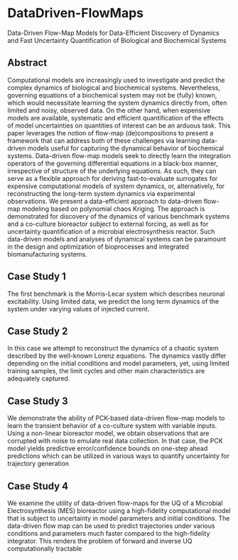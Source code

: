# DataDriven-FlowMaps
Data-Driven Flow-Map Models for Data-Efficient Discovery of Dynamics and Fast Uncertainty Quantification of Biological and Biochemical Systems

## Abstract
Computational models are increasingly used to investigate and predict the complex dynamics of biological and biochemical systems. Nevertheless, governing equations of a biochemical system may not be (fully) known, which would necessitate learning the system dynamics directly from, often limited and noisy, observed data. On the other hand, when expensive models are available, systematic and efficient quantification of the effects of model uncertainties on quantities of interest can be an arduous task. This paper leverages the notion of flow-map (de)compositions to present a framework that can address both of these challenges via learning data-driven models useful for capturing the dynamical behavior of biochemical systems. Data-driven flow-map models seek to directly learn the integration operators of the governing differential equations in a black-box manner, irrespective of structure of the underlying equations. As such, they can serve as a flexible approach for deriving fast-to-evaluate surrogates for expensive computational models of system dynamics, or, alternatively, for reconstructing the long-term system dynamics via experimental observations. We present a data-efficient approach to data-driven flow-map modeling based on polynomial chaos Kriging. The approach is demonstrated for discovery of the dynamics of various benchmark systems and a co-culture bioreactor subject to external forcing, as well as for uncertainty quantification of a microbial electrosynthesis reactor. Such data-driven models and analyses of dynamical systems can be paramount in the design and optimization of bioprocesses and integrated biomanufacturing systems.

## Case Study 1
The first benchmark is the Morris-Lecar system which describes neuronal excitability. Using limited data, we predict the long term dynamics of the system under varying values of injected current.

## Case Study 2
In this case we attempt to reconstruct the dynamics of a chaotic system described by the well-known Lorenz equations.  The dynamics vastly differ depending on the initial conditions and model parameters, yet, using limited training samples, the limit cycles and other main characteristics are adequately captured.

## Case Study 3
We demonstrate the ability of PCK-based data-driven flow-map models to learn the transient behavior of a co-culture system with variable inputs.  Using a non-linear bioreactor model, we obtain observations that are corrupted with noise to emulate real data collection. In that case, the PCK model yields predictive error/confidence bounds on one-step ahead predictions which can be utilized in various ways to quantify uncertainty for trajectory generation

## Case Study 4
We examine the utility of data-driven flow-maps for the UQ of a Microbial Electrosynthesis (MES) bioreactor using a high-fidelity computational model that is subject to uncertainty in model parameters and initial conditions.  The data-driven flow map can be used to predict trajectories under various conditions and parameters much faster compared to the high-fidelity integrator. This renders the problem of forward and inverse UQ computationally tractable
